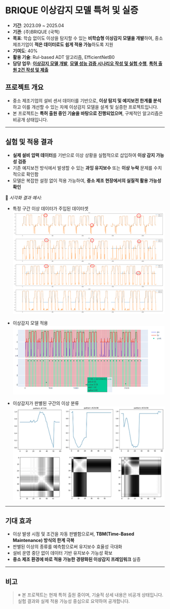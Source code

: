 # BRIQUE 이상감지 모델 특허 및 실증

- **기간**: 2023.09 ~ 2025.04
- **기관**: (주)BRIQUE (국책)
- **목표**: 학습 없이도 이상을 탐지할 수 있는 **비학습형 이상감지 모델을 개발**하여, 중소 제조기업이 **적은 데이터로도 쉽게 적용 가능**하도록 지원
- **기여도**: 40%
- **활용 기술**: Rul-based ADT 알고리즘, EfficientNetB0
- **담당 업무**: <u>**이상감지 모델 개발**</u>, <u>**모델 성능 검증 시나리오 작성 및 실험 수행**</u>, <u>**특허 출원 2건 작성 및 제출**</u>

## 프로젝트 개요
- 중소 제조기업의 설비 센서 데이터를 기반으로, **이상 탐지 및 예지보전 한계를 분석**하고 이를 개선할 수 있는 자체 이상감지 모델을 설계 및 실증한 프로젝트입니다.
- 본 프로젝트는 **특허 출원 중인 기술을 바탕으로 진행되었으며**, 구체적인 알고리즘은 비공개 상태입니다.

---

## 실험 및 적용 결과

- **실제 설비 압력 데이터**를 기반으로 이상 상황을 실험적으로 삽입하여 **이상 감지 가능성 검증**
- 기존 예지보전 방식에서 발생할 수 있는 **과잉 유지보수** 또는 **이상 누락** 문제를 수치적으로 확인함
- 모델은 복잡한 설정 없이 적용 가능하여, **중소 제조 현장에서의 실질적 활용 가능성 확인**

📎 *시각화 결과 예시:* 

- 특정 구간 이상 데이터가 주입된 데이터셋
![이상감지 시각화](./img/img6.png)

- 이상감지 모델 적용
![이상감지 시각화](./img/img4.png)

- 이상감지가 판별된 구간의 이상 분류
![이상감지 시각화](./img/img5.png)

---

## 기대 효과

- 이상 발생 시점 및 조건을 자동 판별함으로써, **TBM(Time-Based Maintenance) 방식의 한계 극복**
- 판별된 이상의 종류를 예측함으로써 유지보수 효율성 극대화
- 설비 운영 중단 없이 데이터 기반 유지보수 가능성 확보
- **중소 제조 환경에 바로 적용 가능한 경량화된 이상감지 프레임워크** 실증

---

## 비고

> ※ 본 프로젝트는 현재 특허 출원 중이며, 기술적 상세 내용은 비공개 상태입니다.  
> 실험 결과와 실제 적용 가능성 중심으로 요약하여 공개합니다.